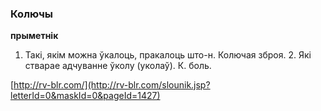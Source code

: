 ### Колючы
**прыметнік**

1. Такі, якім можна ўкалоць, пракалоць што-н. Колючая зброя. 2. Які стварае адчуванне ўколу (уколаў). К. боль.

<a rel="author">[http://rv-blr.com/](http://rv-blr.com/slounik.jsp?letterId=0&maskId=0&pageId=1427)</a>
